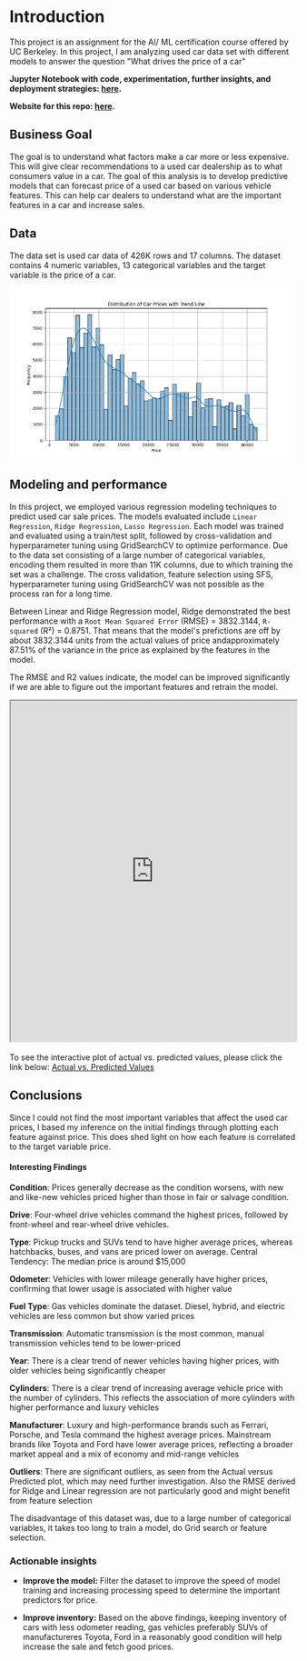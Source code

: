 # Introduction
This project is an assignment for the AI/ ML certification course offered by UC Berkeley. In this project, I am analyzing used car data set with different models to answer the question "What drives the price of a car"

**Jupyter Notebook with code, experimentation, further insights, and deployment strategies: [here](https://github.com/vivianamarquez/Regression-Sklearn-Diabetes-Dataset/blob/main/Regression_Example.ipynb).**

**Website for this repo: [here](https://vivianamarquez.com/Regression-Sklearn-Diabetes-Dataset/).**

## Business Goal

The goal is to understand what factors make a car more or less expensive. This will give clear recommendations to a used car dealership as to what consumers value in a car. The goal of this analysis is to develop predictive models that can forecast price of a used car based on various vehicle features. This can help car dealers to understand what are the important features in a car and increase sales.

## Data

The data set is used car data of 426K rows and 17 columns. The dataset contains 4 numeric variables, 13 categorical variables and the target variable is the price of a car.


![Distribution of Target Variable](images/histplot.png)

## Modeling and performance

In this project, we employed various regression modeling techniques to predict used car sale prices. The models evaluated include `Linear Regression`, `Ridge Regression`, `Lasso Regression`. Each model was trained and evaluated using a train/test split, followed by cross-validation and hyperparameter tuning using GridSearchCV to optimize performance. Due to the data set consisting of a large number of categorical variables, encoding them resulted in more than 11K columns, due to which training the set was a challenge. The cross validation, feature selection using SFS, hyperparameter tuning using GridSearchCV was not possible as the process ran for a long time.

Between Linear and Ridge Regression model, Ridge demonstrated the best performance with a `Root Mean Squared Error` (RMSE)  = 3832.3144, `R-squared` (R²) = 0.8751. That means that the model's prefictions are off by about 3832.3144 units from the actual values of price andapproximately 87.51% of the variance in the price as explained by the features in the model. 

The RMSE and R2 values indicate, the model can be improved significantly if we are able to figure out the important features and retrain the model.

<iframe src="https://vivianamarquez.com/Regression-Sklearn-Diabetes-Dataset/images/actual_vs_predicted.html" width="100%" height="600px"></iframe>

To see the interactive plot of actual vs. predicted values, please click the link below:
[Actual vs. Predicted Values](https://vivianamarquez.com/Regression-Sklearn-Diabetes-Dataset/images/actual_vs_predicted.png)


## Conclusions

Since I could not find the most important variables that affect the used car prices, I based my inference on the initial findings through plotting each feature against price. This does shed light on how each feature is correlated to the target variable price.

#### Interesting Findings

**Condition**: Prices generally decrease as the condition worsens, with new and like-new vehicles priced higher than those in fair or salvage condition.

**Drive**: Four-wheel drive vehicles command the highest prices, followed by front-wheel and rear-wheel drive vehicles.

**Type**: Pickup trucks and SUVs tend to have higher average prices, whereas hatchbacks, buses, and vans are priced lower on average.
Central Tendency: The median price is around $15,000

**Odometer**: Vehicles with lower mileage generally have higher prices, confirming that lower usage is associated with higher value

**Fuel Type**: Gas vehicles dominate the dataset. Diesel, hybrid, and electric vehicles are less common but show varied prices

**Transmission**: Automatic transmission is the most common, manual transmission vehicles tend to be lower-priced

**Year**: There is a clear trend of newer vehicles having higher prices, with older vehicles being significantly cheaper

**Cylinders**: There is a clear trend of increasing average vehicle price with the number of cylinders. This reflects the association of more cylinders with higher performance and luxury vehicles

**Manufacturer**: Luxury and high-performance brands such as Ferrari, Porsche, and Tesla command the highest average prices. Mainstream brands like Toyota and Ford have lower average prices, reflecting a broader market appeal and a mix of economy and mid-range vehicles

**Outliers**: There are significant outliers, as seen from the Actual versus Predicted plot, which may need further investigation.
Also the RMSE derived for Ridge and Linear regression are not particularly good and might benefit from feature selection

The disadvantage of this dataset was, due to a large number of categorical variables, it takes too long to train a model, do Grid search or feature selection.


### Actionable insights

- **Improve the model:** Filter the dataset to improve the speed of model training and increasing processing speed to determine the important predictors for price.

- **Improve inventory:** Based on the above findings, keeping inventory of cars with less odometer reading, gas vehicles preferably SUVs of manufactureres Toyota, Ford in a reasonably good condition will help increase the sale and fetch good prices.


 
